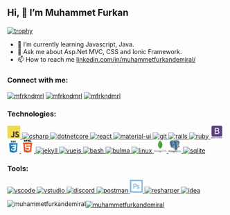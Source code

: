 <h2>
<p align="left">
   Hi, 👋 I’m Muhammet Furkan
</p>
  </h2>
  
  [![trophy](https://github-profile-trophy.vercel.app/?username=muhammetfurkandemiral&theme=onedark)](https://github.com/muhammetfurkandemiral/github-profile-trophy)


<!---
- 👀 I’m interested in develop web software.--->
- 🌱 I’m currently learning Javascript, Java.
- 💬 Ask me about Asp.Net MVC, CSS and Ionic Framework.
- 📫 How to reach me <a href="https://www.linkedin.com/in/muhammetfurkandemiral/" rel="nofollow">linkedin.com/in/muhammetfurkandemiral/</a>

<!---
mfrkndmrl/mfrkndmrl is a ✨ special ✨ repository because its `README.md` (this file) appears on your GitHub profile.
You can click the Preview link to take a look at your changes.
--->

<h3 align="left">Connect with me:</h3>
<p align="left">
<a href="https://www.linkedin.com/in/muhammetfurkandemiral/" rel="nofollow"><img align="center" src="https://camo.githubusercontent.com/b0d679e1e6f51de0daaaf64a827865ef3884b73b1902a3a42dc42dc56f925b1d/68747470733a2f2f76656c616e6f76617363756c61722e636f6d2f77702d636f6e74656e742f75706c6f6164732f323032302f30362f4c696e6b6564496e2e706e67" alt="mfrkndmrl" height="30" width="30" data-canonical-src="https://velanovascular.com/wp-content/uploads/2020/06/LinkedIn.png" style="max-width: 100%;"></a>
<a href="https://www.instagram.com/the.mfd/" rel="nofollow"><img align="center" src="https://camo.githubusercontent.com/c5c19c5a327e7adb30fe7f40b2a4e30433355e27dd48fb0393bc589412c25496/68747470733a2f2f75706c6f61642e77696b696d656469612e6f72672f77696b6970656469612f636f6d6d6f6e732f7468756d622f652f65372f496e7374616772616d5f6c6f676f5f323031362e7376672f3132303070782d496e7374616772616d5f6c6f676f5f323031362e7376672e706e67" alt="mfrkndmrl" height="30" width="30" data-canonical-src="https://upload.wikimedia.org/wikipedia/commons/thumb/e/e7/Instagram_logo_2016.svg/1200px-Instagram_logo_2016.svg.png" style="max-width: 100%;"></a>
<a href="mailto:mfrkndmrl@gmail.com" rel="nofollow"><img align="center" src="https://upload.wikimedia.org/wikipedia/commons/thumb/7/7e/Gmail_icon_%282020%29.svg/1280px-Gmail_icon_%282020%29.svg.png" alt="mfrkndmrl" height="28" width="32" data-canonical-src="https://upload.wikimedia.org/wikipedia/commons/thumb/7/7e/Gmail_icon_%282020%29.svg/1280px-Gmail_icon_%282020%29.svg.png" style="max-width: 100%;"></a>
</p>
<h3 align="left">Technologies:</h3>
<p align="left"> 
<a href="https://developer.mozilla.org/en-US/docs/Web/JavaScript" rel="nofollow"> <img src="https://raw.githubusercontent.com/devicons/devicon/master/icons/javascript/javascript-original.svg" alt="javascript" width="30" height="30" style="max-width: 100%;"> </a> 
<a href="https://docs.microsoft.com/en-us/dotnet/csharp/" rel="nofollow"> <img src="https://camo.githubusercontent.com/e5f1cbf59a8752f8a31ba28ea3b788daf4c188a84870865acfc16c5567bfd5ce/68747470733a2f2f7365656b6c6f676f2e636f6d2f696d616765732f432f632d73686172702d632d6c6f676f2d303246313737313442412d7365656b6c6f676f2e636f6d2e706e67" alt="csharp" width="27" height="30" data-canonical-src="https://seeklogo.com/images/C/c-sharp-c-logo-02F17714BA-seeklogo.com.png" style="max-width: 100%;"> </a>
<a href="https://dotnet.microsoft.com/" rel="nofollow"> <img src="https://camo.githubusercontent.com/9da8dcab869ba1c5c82b4499b523e33ba56f7fbd68cbf2a41ff141084896d61d/68747470733a2f2f75706c6f61642e77696b696d656469612e6f72672f77696b6970656469612f636f6d6d6f6e732f7468756d622f652f65652f2e4e45545f436f72655f4c6f676f2e7376672f3132303070782d2e4e45545f436f72655f4c6f676f2e7376672e706e67" alt="dotnetcore" width="30" height="30" data-canonical-src="https://upload.wikimedia.org/wikipedia/commons/thumb/e/ee/.NET_Core_Logo.svg/1200px-.NET_Core_Logo.svg.png" style="max-width: 100%;"> </a>
<a href="https://reactjs.org/" rel="nofollow"> <img src="https://camo.githubusercontent.com/22c60db64e6ede1bbc4ecb83d5e020a9039efb4df30886324c4aab9e955de7ed/68747470733a2f2f75706c6f61642e77696b696d656469612e6f72672f77696b6970656469612f636f6d6d6f6e732f7468756d622f342f34372f52656163742e7376672f3132303070782d52656163742e7376672e706e67" alt="react" width="33" height="30" data-canonical-src="https://upload.wikimedia.org/wikipedia/commons/thumb/4/47/React.svg/1200px-React.svg.png" style="max-width: 100%;"> </a> 
<a href="https://material-ui.com/" rel="nofollow"> <img src="https://camo.githubusercontent.com/b9700bb7bb406abaf6c679df51a429b8253c7c334775ec1f910c00841ce69af1/68747470733a2f2f7365656b6c6f676f2e636f6d2f696d616765732f4d2f6d6174657269616c2d75692d6c6f676f2d354244434239424138462d7365656b6c6f676f2e636f6d2e706e67" alt="material-ui" width="26" height="26" data-canonical-src="https://seeklogo.com/images/M/material-ui-logo-5BDCB9BA8F-seeklogo.com.png" style="max-width: 100%;"> </a>
<a href="https://git-scm.com/" rel="nofollow"> <img src="https://camo.githubusercontent.com/fbfcb9e3dc648adc93bef37c718db16c52f617ad055a26de6dc3c21865c3321d/68747470733a2f2f7777772e766563746f726c6f676f2e7a6f6e652f6c6f676f732f6769742d73636d2f6769742d73636d2d69636f6e2e737667" alt="git" width="30" height="30" data-canonical-src="https://www.vectorlogo.zone/logos/git-scm/git-scm-icon.svg" style="max-width: 100%;"> </a>
<a href="https://ionicframework.com/" rel="nofollow"> <img src="https://ionicframework.com/img/meta/logo.png" alt="rails" width="30" height="30" style="max-width: 100%;"> </a> 
<a href="https://nodejs.org/en/" rel="nofollow"> <img src="https://bachasoftware.com/wp-content/uploads/elementor/thumbs/nodejslogo-ovfzvrnm7u9pk6tpkts9r094e1d1uh7si7evpflqpc.png" alt="ruby" width="30" height="30" style="max-width: 100%;"> </a> 
<a href="https://getbootstrap.com" rel="nofollow"> <img src="https://raw.githubusercontent.com/devicons/devicon/master/icons/bootstrap/bootstrap-plain-wordmark.svg" alt="bootstrap" width="30" height="30" style="max-width: 100%;"> </a>
<a href="https://www.w3schools.com/css/" rel="nofollow"> <img src="https://raw.githubusercontent.com/devicons/devicon/master/icons/css3/css3-original-wordmark.svg" alt="css3" width="28" height="28" style="max-width: 100%;"> </a> 
<a href="https://www.w3.org/html/" rel="nofollow"> <img src="https://raw.githubusercontent.com/devicons/devicon/master/icons/html5/html5-original-wordmark.svg" alt="html5" width="30" height="30" style="max-width: 100%;"> </a> 
<a href="https://developer.android.com/" rel="nofollow"> <img src="https://iconape.com/wp-content/files/fu/369254/svg/android-logo-icon-png-svg.png" alt="jekyll" width="30" height="30" data-canonical-src="https://www.vectorlogo.zone/logos/jekyllrb/jekyllrb-icon.svg" style="max-width: 100%;"> </a>
<a href="https://www.selenium.dev/" rel="nofollow"> <img src="https://upload.wikimedia.org/wikipedia/commons/d/d5/Selenium_Logo.png" alt="vuejs" width="30" height="30" style="max-width: 100%;"> </a>
<a href="https://kotlinlang.org/" rel="nofollow"> <img src="https://upload.wikimedia.org/wikipedia/commons/7/74/Kotlin_Icon.png" alt="bash" width="28" height="28" data-canonical-src="https://upload.wikimedia.org/wikipedia/commons/7/74/Kotlin_Icon.png" style="max-width: 100%;"> </a> 
<a href="https://www.postman.com/" rel="nofollow"> <img src="https://iconape.com/wp-content/png_logo_vector/postman.png" alt="bulma" width="30" height="30" style="max-width: 100%;"> </a> 
<a href="https://www.pardus.org.tr/" rel="nofollow"> <img src="https://www.pardus.org.tr/wp-content/uploads/2019/08/Pardus-04.png" alt="linux" width="30" height="30" style="max-width: 100%;"> </a> 
<a href="https://www.mongodb.com/" rel="nofollow"> <img src="https://raw.githubusercontent.com/devicons/devicon/master/icons/mongodb/mongodb-original-wordmark.svg" alt="mongodb" width="30" height="30" style="max-width: 100%;"> </a>
<a href="https://www.postgresql.org" rel="nofollow"> <img src="https://raw.githubusercontent.com/devicons/devicon/master/icons/postgresql/postgresql-original-wordmark.svg" alt="postgresql" width="30" height="30" style="max-width: 100%;"> </a>
<a href="https://www.sqlite.org/" rel="nofollow"> <img src="https://camo.githubusercontent.com/1b8a779f280e099e2d67ab949dad604e25ce0d321e66474c04430201790b3874/68747470733a2f2f7777772e766563746f726c6f676f2e7a6f6e652f6c6f676f732f73716c6974652f73716c6974652d69636f6e2e737667" alt="sqlite" width="30" height="30" data-canonical-src="https://www.vectorlogo.zone/logos/sqlite/sqlite-icon.svg" style="max-width: 100%;"> </a>
</p>
<h3 align="left">Tools:</h3>
<p align="left">
<a href="https://code.visualstudio.com/" rel="nofollow"> <img src="https://camo.githubusercontent.com/9f1816fe8f44878d77803324ce8e3e1c4d2afc4e3f167b237e93848d3597d4fc/68747470733a2f2f75706c6f61642e77696b696d656469612e6f72672f77696b6970656469612f636f6d6d6f6e732f7468756d622f392f39612f56697375616c5f53747564696f5f436f64655f312e33355f69636f6e2e7376672f3130323470782d56697375616c5f53747564696f5f436f64655f312e33355f69636f6e2e7376672e706e67" alt="vscode" width="30" height="30" data-canonical-src="https://upload.wikimedia.org/wikipedia/commons/thumb/9/9a/Visual_Studio_Code_1.35_icon.svg/1024px-Visual_Studio_Code_1.35_icon.svg.png" style="max-width: 100%;"> </a>
   <a href="https://visualstudio.microsoft.com/tr/" rel="nofollow"> <img src="https://upload.wikimedia.org/wikipedia/commons/thumb/5/59/Visual_Studio_Icon_2019.svg/1200px-Visual_Studio_Icon_2019.svg.png" alt="vstudio" width="30" height="30" data-canonical-src="https://upload.wikimedia.org/wikipedia/commons/thumb/5/59/Visual_Studio_Icon_2019.svg/1200px-Visual_Studio_Icon_2019.svg.png" style="max-width: 100%;"> </a>
 <a href="https://discord.com/" rel="nofollow"> <img src="https://camo.githubusercontent.com/9197204cb5fe8007252fd5b2b6cc47b9c4318e16836fe645eccd35941b9ecb9c/68747470733a2f2f63646e342e69636f6e66696e6465722e636f6d2f646174612f69636f6e732f6c6f676f732d616e642d6272616e64732f3531322f39315f446973636f72645f6c6f676f5f6c6f676f732d3531322e706e67" alt="discord" width="35" height="32" data-canonical-src="https://cdn4.iconfinder.com/data/icons/logos-and-brands/512/91_Discord_logo_logos-512.png" style="max-width: 100%;"> </a>
<a href="https://postman.com" rel="nofollow"> <img src="https://camo.githubusercontent.com/93b32389bf746009ca2370de7fe06c3b5146f4c99d99df65994f9ced0ba41685/68747470733a2f2f7777772e766563746f726c6f676f2e7a6f6e652f6c6f676f732f676574706f73746d616e2f676574706f73746d616e2d69636f6e2e737667" alt="postman" width="30" height="30" data-canonical-src="https://www.vectorlogo.zone/logos/getpostman/getpostman-icon.svg" style="max-width: 100%;"> </a>
 <a href="https://www.photoshop.com/en" rel="nofollow"> <img src="https://raw.githubusercontent.com/devicons/devicon/master/icons/photoshop/photoshop-line.svg" alt="photoshop" width="30" height="30" style="max-width: 100%;"> </a>
   <a href="https://www.jetbrains.com/resharper/" rel="nofollow"> <img src="https://resources.jetbrains.com/storage/products/resharper/img/meta/resharper_logo_300x300.png" alt="resharper" width="30" height="30" data-canonical-src="https://resources.jetbrains.com/storage/products/resharper/img/meta/resharper_logo_300x300.png" style="max-width: 100%;"> </a>
   <a href="https://www.jetbrains.com/idea/" rel="nofollow"> <img src="https://cdn.freebiesupply.com/logos/large/2x/intellij-idea-1-logo-png-transparent.png" alt="idea" width="30" height="30" data-canonical-src="https://cdn.freebiesupply.com/logos/large/2x/intellij-idea-1-logo-png-transparent.png" style="max-width: 100%;"> </a>
</p>
<p>
<a target="_blank" rel="noopener noreferrer" href="https://github-readme-stats.vercel.app/api/top-langs?username=muhammetfurkandemiral&amp;show_icons=true&amp;theme=radical&amp;locale=en&amp;layout=compact"><img align="left" src="https://github-readme-stats.vercel.app/api/top-langs?username=muhammetfurkandemiral&amp;show_icons=true&amp;theme=radical&amp;locale=en&amp;layout=compact" alt="muhammetfurkandemiral" data-canonical-src="https://github-readme-stats.vercel.app/api/top-langs?username=muhammetfurkandemiral&amp;show_icons=true&amp;theme=radical&amp;locale=en&amp;layout=compact" style="max-width: 100%;"></a>
</p>
<p>
<a target="_blank" rel="noopener noreferrer" href="https://github-readme-stats.vercel.app/api?username=muhammetfurkandemiral&show_icons=true&theme=dark&locale=en"><img align="center" src="https://github-readme-stats.vercel.app/api?username=muhammetfurkandemiral&show_icons=true&theme=dark&locale=en" alt="muhammetfurkandemiral" width="50%" data-canonical-src="https://github-readme-stats.vercel.app/api?username=muhammetfurkandemiral&amp;show_icons=true&amp;theme=dark&amp;locale=en" style="max-width: 100%;"></a>
</p>
